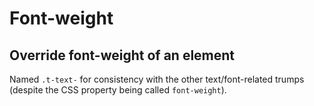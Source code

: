 # Font-weight

## Override font-weight of an element

Named `.t-text-` for consistency with the other text/font-related trumps (despite the CSS property being called `font-weight`).
